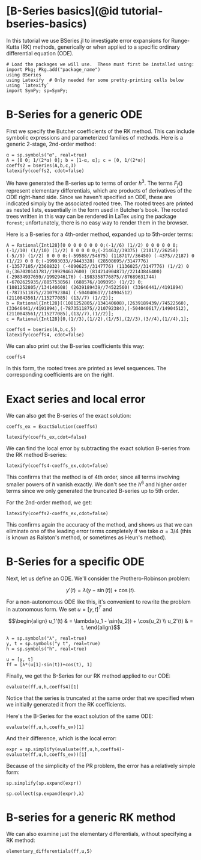 # [B-Series basics](@id tutorial-bseries-basics)

In this tutorial we use BSeries.jl to investigate error expansions for Runge-Kutta (RK)
methods, generically or when applied to a specific ordinary differential equation (ODE).


```@example bseries-basics
# Load the packages we will use.  These must first be installed using: import Pkg; Pkg.add("package_name")
using BSeries
using Latexify  # Only needed for some pretty-printing cells below using `latexify`
import SymPy; sp=SymPy;
```

# B-Series for a generic ODE

First we specify the Butcher coefficients of the RK method.
This can include symbolic expressions and parameterized families of methods.
Here is a generic 2-stage, 2nd-order method:


```@example bseries-basics
α = sp.symbols("α", real=true)
A = [0 0; 1/(2*α) 0]; b = [1-α, α]; c = [0, 1/(2*α)]
coeffs2 = bseries(A,b,c,3)
latexify(coeffs2, cdot=false)
```

We have generated the B-series up to terms of order $h^3$.  The terms $F_f()$
represent elementary differentials, which are products of derivatives of the
ODE right-hand side.  Since we haven't specified an ODE, these are indicated
simply by the associated rooted tree.  The rooted trees are printed as nested
lists, essentially in the form used in Butcher's book.  The rooted trees written
in this way can be rendered in LaTex using the package `forest`; unfortunately,
there is no easy way to render them in the browser.

Here is a B-series for a 4th-order method, expanded up to 5th-order terms:


```@example bseries-basics
A = Rational{Int128}[0 0 0 0 0 0 0 0;(-1//6) (1//2) 0 0 0 0 0 0;(-1//10) (1//10) (1//2) 0 0 0 0 0;(-21463//39375) (21017//26250) (-5//9) (1//2) 0 0 0 0;(-59588//54675) (118717//36450) (-4375//2187) 0 (1//2) 0 0 0;(-19993033//9443328) (28508695//3147776) (-13577105//2360832) (-4090625//3147776) (1136025//3147776) (1//2) 0 0;(367020141781//199294617600) (814214904871//22143846400) (-29834937659//1992946176) (-1983358776875//87689631744) (-6702625935//885753856) (688576//109395) (1//2) 0;(1081252805//134140608) (2639189439//74522560) (33646441//4191894) (-7873511875//210792384) (-504040617//14904512) (2110843561//115277085) (13//7) (1//2)];
b = Rational{Int128}[(1081252805//134140608),(2639189439//74522560),(33646441//4191894),(-7873511875//210792384),(-504040617//14904512),(2110843561//115277085),(13//7),(1//2)];
c = Rational{Int128}[0,(1//3),(1//2),(1//5),(2//3),(3//4),(1//4),1];

coeffs4 = bseries(A,b,c,5)
latexify(coeffs4, cdot=false)
```

We can also print out the B-series coefficients this way:


```@example bseries-basics
coeffs4
```

In this form, the rooted trees are printed as level sequences.  The corresponding coefficients are on the right.

# Exact series and local error

We can also get the B-series of the exact solution:


```@example bseries-basics
coeffs_ex = ExactSolution(coeffs4)
```


```@example bseries-basics
latexify(coeffs_ex,cdot=false)
```

We can find the local error by subtracting the exact solution B-series from the RK method B-series:


```@example bseries-basics
latexify(coeffs4-coeffs_ex,cdot=false)
```


This confirms that the method is of 4th order, since all terms involving
smaller powers of $h$ vanish exactly.  We don't see the $h^6$ and higher
order terms since we only generated the truncated B-series up to 5th order.

For the 2nd-order method, we get:


```@example bseries-basics
latexify(coeffs2-coeffs_ex,cdot=false)
```

This confirms again the accuracy of the method, and shows us that we
can eliminate one of the leading error terms completely if we take
$\alpha=3/4$ (this is known as Ralston's method, or sometimes as Heun's method).

# B-Series for a specific ODE

Next, let us define an ODE.  We'll consider the Prothero-Robinson problem:

```math
    y'(t) = \lambda(y-\sin(t)) + \cos(t).
```

For a non-autonomous ODE like this, it's convenient to rewrite the problem
in autonomous form.  We set $u=[y,t]^T$ and

```math
\begin{align}
u_1'(t) & = \lambda(u_1 - \sin(u_2)) + \cos(u_2) \\
u_2'(t) & = t.
\end{align}
```


```@example bseries-basics
λ = sp.symbols("λ", real=true)
y, t = sp.symbols("y t", real=true)
h = sp.symbols("h", real=true)

u = [y, t]
ff = [λ*(u[1]-sin(t))+cos(t), 1]
```

Finally, we get the B-Series for our RK method applied to our ODE:


```@example bseries-basics
evaluate(ff,u,h,coeffs4)[1]
```

Notice that the series is truncated at the same order that we specified
when we initially generated it from the RK coefficients.

Here's the B-Series for the exact solution of the same ODE:


```@example bseries-basics
evaluate(ff,u,h,coeffs_ex)[1]
```

And their difference, which is the local error:


```@example bseries-basics
expr = sp.simplify(evaluate(ff,u,h,coeffs4)-evaluate(ff,u,h,coeffs_ex))[1]
```

Because of the simplicity of the PR problem, the error has a relatively simple form:


```@example bseries-basics
sp.simplify(sp.expand(expr))
```

```@example bseries-basics
sp.collect(sp.expand(expr),λ)
```

# B-series for a generic RK method

We can also examine just the elementary differentials, without specifying a RK method:


```@example bseries-basics
elementary_differentials(ff,u,5)
```
